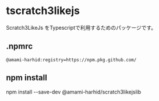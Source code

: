 # tscratch3likejs
Scratch3LikeJs をTypescriptで利用するためのパッケージです。
## .npmrc
```
@amami-harhid:registry=https://npm.pkg.github.com/
```
## npm install
npm install --save-dev @amami-harhid/scratch3likejslib
